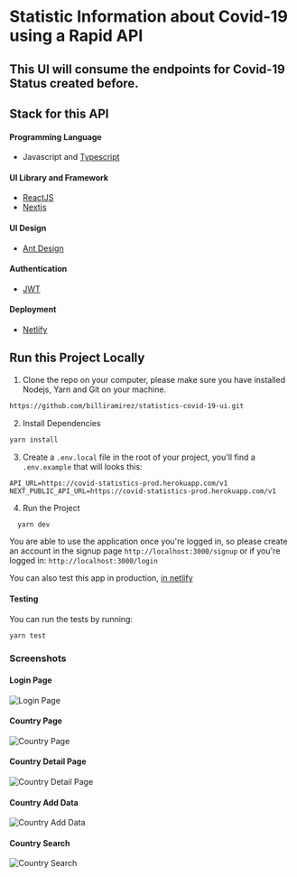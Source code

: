 # Statistic Information about Covid-19 using a Rapid API

## This UI will consume the endpoints for Covid-19 Status created before.

## Stack for this API

#### Programming Language

- Javascript and [Typescript](https://www.typescriptlang.org/)

#### UI Library and Framework

- [ReactJS](https://reactjs.org/)
- [Nextjs](https://nextjs.org/)

#### UI Design

- [Ant Design](https://ant.design/)

#### Authentication

- [JWT](https://jwt.io/)

#### Deployment

- [Netlify](https://www.netlify.com/)

## Run this Project Locally

1. Clone the repo on your computer, please make sure you have installed Nodejs, Yarn and Git on your machine.

```bash
https://github.com/billiramirez/statistics-covid-19-ui.git
```

2. Install Dependencies

```bash
yarn install
```

3. Create a `.env.local` file in the root of your project, you'll find a `.env.example` that will looks this:

```
API_URL=https://covid-statistics-prod.herokuapp.com/v1
NEXT_PUBLIC_API_URL=https://covid-statistics-prod.herokuapp.com/v1
```

4. Run the Project

```bash
  yarn dev
```

You are able to use the application once you're logged in, so please create an account in the signup page `http://localhost:3000/signup` or if you're logged in: `http://localhost:3000/login`

You can also test this app in production, [in netlify](https://statistics-covid-19-consumer.netlify.app/country)

#### Testing

You can run the tests by running:

```bash
yarn test
```

### Screenshots

#### Login Page

![Login Page](https://res.cloudinary.com/billiramirez/image/upload/v1630656296/Screenshot_at_Sep_03_04-01-08_jz2fne.png)

#### Country Page

![Country Page](https://res.cloudinary.com/billiramirez/image/upload/v1630656296/Screenshot_at_Sep_03_04-03-07_apnwyr.png)

#### Country Detail Page

![Country Detail Page](https://res.cloudinary.com/billiramirez/image/upload/v1630656296/Screenshot_at_Sep_03_04-03-47_y7bnaj.png)

#### Country Add Data

![Country Add Data](https://res.cloudinary.com/billiramirez/image/upload/v1630656296/Screenshot_at_Sep_03_04-04-07_rlsamp.png)

#### Country Search

![Country Search](https://res.cloudinary.com/billiramirez/image/upload/v1630656296/Screenshot_at_Sep_03_04-03-28_sohhhw.png)
